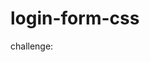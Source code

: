 # login-form-css #
challenge: <a href="https://app.rocketseat.com.br/discover/challenges/login-form-css"></a>
